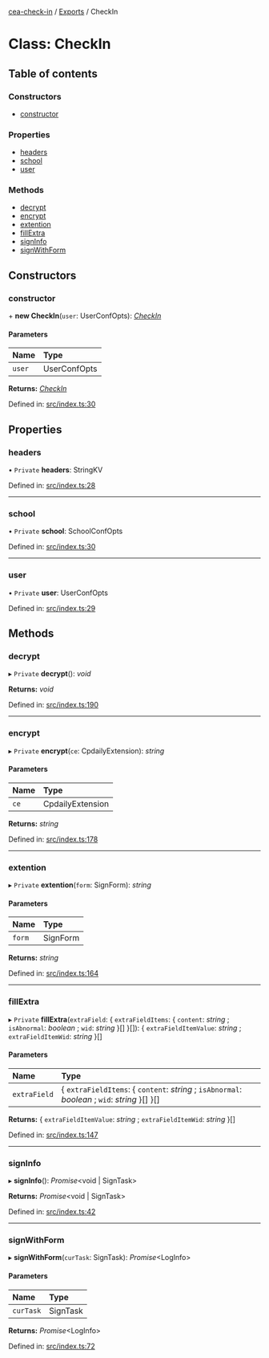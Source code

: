 [cea-check-in](../README.md) / [Exports](../modules.md) / CheckIn

# Class: CheckIn

## Table of contents

### Constructors

- [constructor](checkin.md#constructor)

### Properties

- [headers](checkin.md#headers)
- [school](checkin.md#school)
- [user](checkin.md#user)

### Methods

- [decrypt](checkin.md#decrypt)
- [encrypt](checkin.md#encrypt)
- [extention](checkin.md#extention)
- [fillExtra](checkin.md#fillextra)
- [signInfo](checkin.md#signinfo)
- [signWithForm](checkin.md#signwithform)

## Constructors

### constructor

\+ **new CheckIn**(`user`: UserConfOpts): [*CheckIn*](checkin.md)

#### Parameters

| Name | Type |
| :------ | :------ |
| `user` | UserConfOpts |

**Returns:** [*CheckIn*](checkin.md)

Defined in: [src/index.ts:30](https://github.com/ceajs/cea/blob/b22da07/plugins/check-in/src/index.ts#L30)

## Properties

### headers

• `Private` **headers**: StringKV

Defined in: [src/index.ts:28](https://github.com/ceajs/cea/blob/b22da07/plugins/check-in/src/index.ts#L28)

___

### school

• `Private` **school**: SchoolConfOpts

Defined in: [src/index.ts:30](https://github.com/ceajs/cea/blob/b22da07/plugins/check-in/src/index.ts#L30)

___

### user

• `Private` **user**: UserConfOpts

Defined in: [src/index.ts:29](https://github.com/ceajs/cea/blob/b22da07/plugins/check-in/src/index.ts#L29)

## Methods

### decrypt

▸ `Private` **decrypt**(): *void*

**Returns:** *void*

Defined in: [src/index.ts:190](https://github.com/ceajs/cea/blob/b22da07/plugins/check-in/src/index.ts#L190)

___

### encrypt

▸ `Private` **encrypt**(`ce`: CpdailyExtension): *string*

#### Parameters

| Name | Type |
| :------ | :------ |
| `ce` | CpdailyExtension |

**Returns:** *string*

Defined in: [src/index.ts:178](https://github.com/ceajs/cea/blob/b22da07/plugins/check-in/src/index.ts#L178)

___

### extention

▸ `Private` **extention**(`form`: SignForm): *string*

#### Parameters

| Name | Type |
| :------ | :------ |
| `form` | SignForm |

**Returns:** *string*

Defined in: [src/index.ts:164](https://github.com/ceajs/cea/blob/b22da07/plugins/check-in/src/index.ts#L164)

___

### fillExtra

▸ `Private` **fillExtra**(`extraField`: { `extraFieldItems`: { `content`: *string* ; `isAbnormal`: *boolean* ; `wid`: *string*  }[]  }[]): { `extraFieldItemValue`: *string* ; `extraFieldItemWid`: *string*  }[]

#### Parameters

| Name | Type |
| :------ | :------ |
| `extraField` | { `extraFieldItems`: { `content`: *string* ; `isAbnormal`: *boolean* ; `wid`: *string*  }[]  }[] |

**Returns:** { `extraFieldItemValue`: *string* ; `extraFieldItemWid`: *string*  }[]

Defined in: [src/index.ts:147](https://github.com/ceajs/cea/blob/b22da07/plugins/check-in/src/index.ts#L147)

___

### signInfo

▸ **signInfo**(): *Promise*<void \| SignTask\>

**Returns:** *Promise*<void \| SignTask\>

Defined in: [src/index.ts:42](https://github.com/ceajs/cea/blob/b22da07/plugins/check-in/src/index.ts#L42)

___

### signWithForm

▸ **signWithForm**(`curTask`: SignTask): *Promise*<LogInfo\>

#### Parameters

| Name | Type |
| :------ | :------ |
| `curTask` | SignTask |

**Returns:** *Promise*<LogInfo\>

Defined in: [src/index.ts:72](https://github.com/ceajs/cea/blob/b22da07/plugins/check-in/src/index.ts#L72)
